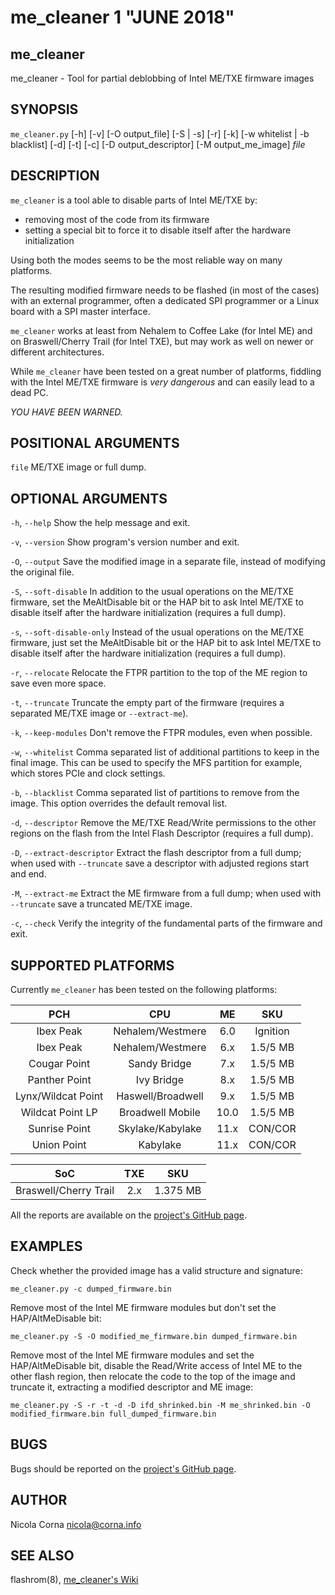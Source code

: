 [//]: # (Use md2man to generate the man page from this Markdown)
[//]: # (https://github.com/sunaku/md2man)

me_cleaner 1 "JUNE 2018"
=======================================

me\_cleaner
----

me\_cleaner -  Tool for partial deblobbing of Intel ME/TXE firmware images 

SYNOPSIS
--------

`me_cleaner.py` [-h] [-v] [-O output\_file] [-S | -s] [-r] [-k]
[-w whitelist | -b blacklist] [-d] [-t] [-c] [-D output\_descriptor]
[-M output\_me\_image] *file*

DESCRIPTION
-----------

`me_cleaner` is a tool able to disable parts of Intel ME/TXE by:

 * removing most of the code from its firmware
 * setting a special bit to force it to disable itself after the hardware
initialization

Using both the modes seems to be the most reliable way on many platforms.

The resulting modified firmware needs to be flashed (in most of the cases) with
an external programmer, often a dedicated SPI programmer or a Linux board with
a SPI master interface.

`me_cleaner` works at least from Nehalem to Coffee Lake (for Intel ME) and on
Braswell/Cherry Trail (for Intel TXE), but may work as well on newer or
different architectures.

While `me_cleaner` have been tested on a great number of platforms, fiddling
with the Intel ME/TXE firmware is *very dangerous* and can easily lead to a
dead PC.

*YOU HAVE BEEN WARNED.*

POSITIONAL ARGUMENTS
--------------------

`file`
  ME/TXE image or full dump.

OPTIONAL ARGUMENTS
------------------

`-h`, `--help`
  Show the help message and exit.

`-v`, `--version`
  Show program's version number and exit.

`-O`, `--output`
  Save the modified image in a separate file, instead of modifying the
  original file.

`-S`, `--soft-disable`
  In addition to the usual operations on the ME/TXE firmware, set the
  MeAltDisable bit or the HAP bit to ask Intel ME/TXE to disable itself after
  the hardware initialization (requires a full dump).

`-s`, `--soft-disable-only`
  Instead of the usual operations on the ME/TXE firmware, just set the
  MeAltDisable bit or the HAP bit to ask Intel ME/TXE to disable itself after
  the hardware initialization (requires a full dump).

`-r`, `--relocate`
  Relocate the FTPR partition to the top of the ME region to save even more
  space.

`-t`, `--truncate`
  Truncate the empty part of the firmware (requires a separated ME/TXE image or
  `--extract-me`).

`-k`, `--keep-modules`
  Don't remove the FTPR modules, even when possible.

`-w`, `--whitelist`
  Comma separated list of additional partitions to keep in the final image.
  This can be used to specify the MFS partition for example, which stores PCIe
  and clock settings.

`-b`, `--blacklist`
  Comma separated list of partitions to remove from the image. This option
  overrides the default removal list.

`-d`, `--descriptor`
  Remove the ME/TXE Read/Write permissions to the other regions on the flash
  from the Intel Flash Descriptor (requires a full dump).

`-D`, `--extract-descriptor`
  Extract the flash descriptor from a full dump; when used with `--truncate`
  save a descriptor with adjusted regions start and end.

`-M`, `--extract-me`
  Extract the ME firmware from a full dump; when used with `--truncate` save a
  truncated ME/TXE image.

`-c`, `--check`
  Verify the integrity of the fundamental parts of the firmware and exit.

SUPPORTED PLATFORMS
-------------------

Currently `me_cleaner` has been tested on the following platforms:

| PCH               | CPU               | ME   | SKU      |
|:-----------------:|:-----------------:|:----:|:--------:|
| Ibex Peak         | Nehalem/Westmere  | 6.0  | Ignition |
| Ibex Peak         | Nehalem/Westmere  | 6.x  | 1.5/5 MB |
| Cougar Point      | Sandy Bridge      | 7.x  | 1.5/5 MB |
| Panther Point     | Ivy Bridge        | 8.x  | 1.5/5 MB |
| Lynx/Wildcat Point| Haswell/Broadwell | 9.x  | 1.5/5 MB |
| Wildcat  Point LP | Broadwell Mobile	| 10.0 | 1.5/5 MB |
| Sunrise Point     | Skylake/Kabylake	| 11.x | CON/COR  |
| Union Point       | Kabylake	        | 11.x | CON/COR  |

| SoC                   | TXE | SKU      |
|:---------------------:|:---:|:--------:|
| Braswell/Cherry Trail | 2.x | 1.375 MB |

All the reports are available on the [project's GitHub page](
https://github.com/corna/me_cleaner/issues/3).

EXAMPLES
--------

Check whether the provided image has a valid structure and signature:

  `me_cleaner.py -c dumped_firmware.bin`

Remove most of the Intel ME firmware modules but don't set the HAP/AltMeDisable
bit:

  `me_cleaner.py -S -O modified_me_firmware.bin dumped_firmware.bin`

Remove most of the Intel ME firmware modules and set the HAP/AltMeDisable bit,
disable the Read/Write access of Intel ME to the other flash region, then
relocate the code to the top of the image and truncate it, extracting a modified
descriptor and ME image:

  `me_cleaner.py -S -r -t -d -D ifd_shrinked.bin -M me_shrinked.bin -O modified_firmware.bin full_dumped_firmware.bin`

BUGS
----

Bugs should be reported on the [project's GitHub page](
https://github.com/corna/me_cleaner).

AUTHOR
------

Nicola Corna <nicola@corna.info>

SEE ALSO
--------

flashrom(8), [me\_cleaner's Wiki](https://github.com/corna/me_cleaner/wiki)
